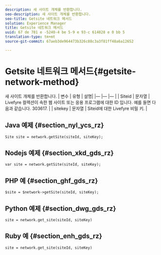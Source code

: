 ```yaml
---
description: 새 사이트 개체를 반환합니다.
seo-description: 새 사이트 개체를 반환합니다.
seo-title: Getsite 네트워크 메서드
solution: Experience Manager
title: Getsite 네트워크 메서드
uuid: 67 de 781 e -5240-4 be 5-9 e 93-c 614828 e 0 bb 5
translation-type: tm+mt
source-git-commit: 67aeb3de964473b326c88c3a3f81ff48a6a12652

---
```



# Getsite 네트워크 메서드{#getsite-network-method}

새 사이트 개체를 반환합니다.
| 변수 | 유형 | 설명|
|— |— |— |
| Siteid | 문자열 | Livefyre 컬렉션이 속한 웹 사이트 또는 응용 프로그램에 대한 ID 입니다. 예를 들면 다음과 같습니다. 303617. |
| sitekey | 문자열 | Siteid에 대한 Livefyre 비밀 키. |

## Java 예제 {#section_nyl_ycs_rz}

```
Site site = network.getSite(siteId, siteKey); 
```

## Nodejs 예제 {#section_xkd_gds_rz}

```
var site = network.getSite(siteId, siteKey); 
```

## PHP 예 {#section_ghf_gds_rz}

```
$site = $network->getSite(siteId, siteKey);
```

## Python 예제 {#section_dwg_gds_rz}

```
site = network.get_site(siteId, siteKey) 
```

## Ruby 예 {#section_enh_gds_rz}

```
site = network.get_site(siteId, siteKey) 
```

